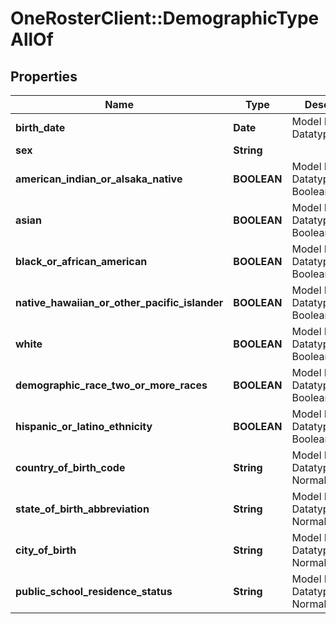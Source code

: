 # OneRosterClient::DemographicTypeAllOf

## Properties
Name | Type | Description | Notes
------------ | ------------- | ------------- | -------------
**birth_date** | **Date** | Model Primitive Datatype &#x3D; Date | [optional] 
**sex** | **String** |  | [optional] 
**american_indian_or_alsaka_native** | **BOOLEAN** | Model Primitive Datatype &#x3D; Boolean | [optional] 
**asian** | **BOOLEAN** | Model Primitive Datatype &#x3D; Boolean | [optional] 
**black_or_african_american** | **BOOLEAN** | Model Primitive Datatype &#x3D; Boolean | [optional] 
**native_hawaiian_or_other_pacific_islander** | **BOOLEAN** | Model Primitive Datatype &#x3D; Boolean | [optional] 
**white** | **BOOLEAN** | Model Primitive Datatype &#x3D; Boolean | [optional] 
**demographic_race_two_or_more_races** | **BOOLEAN** | Model Primitive Datatype &#x3D; Boolean | [optional] 
**hispanic_or_latino_ethnicity** | **BOOLEAN** | Model Primitive Datatype &#x3D; Boolean | [optional] 
**country_of_birth_code** | **String** | Model Primitive Datatype &#x3D; NormalizedString | [optional] 
**state_of_birth_abbreviation** | **String** | Model Primitive Datatype &#x3D; NormalizedString | [optional] 
**city_of_birth** | **String** | Model Primitive Datatype &#x3D; NormalizedString | [optional] 
**public_school_residence_status** | **String** | Model Primitive Datatype &#x3D; NormalizedString | [optional] 

